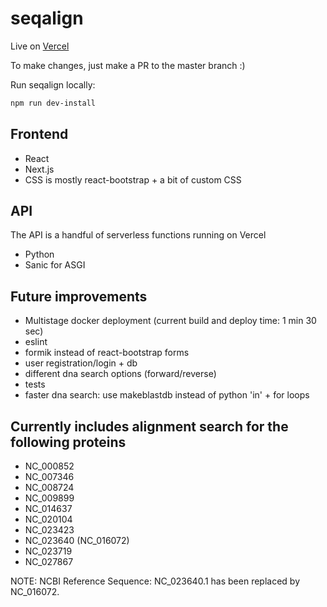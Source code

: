 # seqalign

Live on [Vercel](https://seqalign.vercel.app/)

To make changes, just make a PR to the master branch :)

Run seqalign locally:

```bash
npm run dev-install
```

## Frontend

- React
- Next.js
- CSS is mostly react-bootstrap + a bit of custom CSS

## API

The API is a handful of serverless functions running on Vercel

- Python
- Sanic for ASGI

## Future improvements

- Multistage docker deployment (current build and deploy time: 1 min 30 sec)
- eslint
- formik instead of react-bootstrap forms
- user registration/login + db
- different dna search options (forward/reverse)
- tests
- faster dna search: use makeblastdb instead of python 'in' + for loops

## Currently includes alignment search for the following proteins

- NC_000852
- NC_007346
- NC_008724
- NC_009899
- NC_014637
- NC_020104
- NC_023423
- NC_023640 (NC_016072)
- NC_023719
- NC_027867

NOTE: NCBI Reference Sequence: NC_023640.1 has been replaced by NC_016072.
